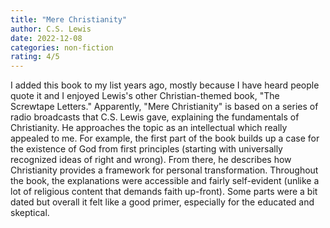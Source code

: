 ```yaml
---
title: "Mere Christianity"
author: C.S. Lewis
date: 2022-12-08
categories: non-fiction
rating: 4/5
---
```


I added this book to my list years ago, mostly because I have heard people quote it and I enjoyed Lewis's other Christian-themed book, "The Screwtape Letters." Apparently, "Mere Christianity" is based on a series of radio broadcasts that C.S. Lewis gave, explaining the fundamentals of Christianity. He approaches the topic as an intellectual which really appealed to me. For example, the first part of the book builds up a case for the existence of God from first principles (starting with universally recognized ideas of right and wrong). From there, he describes how Christianity provides a framework for personal transformation. Throughout the book, the explanations were accessible and fairly self-evident (unlike a lot of religious content that demands faith up-front). Some parts were a bit dated but overall it felt like a good primer, especially for the educated and skeptical.
